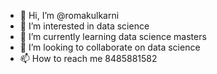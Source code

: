 - 👋 Hi, I’m @romakulkarni
- 👀 I’m interested in data science
- 🌱 I’m currently learning data science masters
- 💞️ I’m looking to collaborate on data science
- 📫 How to reach me 8485881582

<!---
romakulkarni/romakulkarni is a ✨ special ✨ repository because its `README.md` (this file) appears on your GitHub profile.
You can click the Preview link to take a look at your changes.
--->
